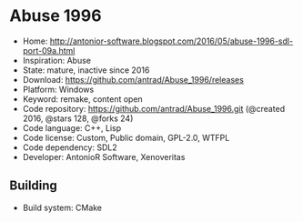 # Abuse 1996

- Home: http://antonior-software.blogspot.com/2016/05/abuse-1996-sdl-port-09a.html
- Inspiration: Abuse
- State: mature, inactive since 2016
- Download: https://github.com/antrad/Abuse_1996/releases
- Platform: Windows
- Keyword: remake, content open
- Code repository: https://github.com/antrad/Abuse_1996.git (@created 2016, @stars 128, @forks 24)
- Code language: C++, Lisp
- Code license: Custom, Public domain, GPL-2.0, WTFPL
- Code dependency: SDL2
- Developer: AntonioR Software, Xenoveritas

## Building

- Build system: CMake
